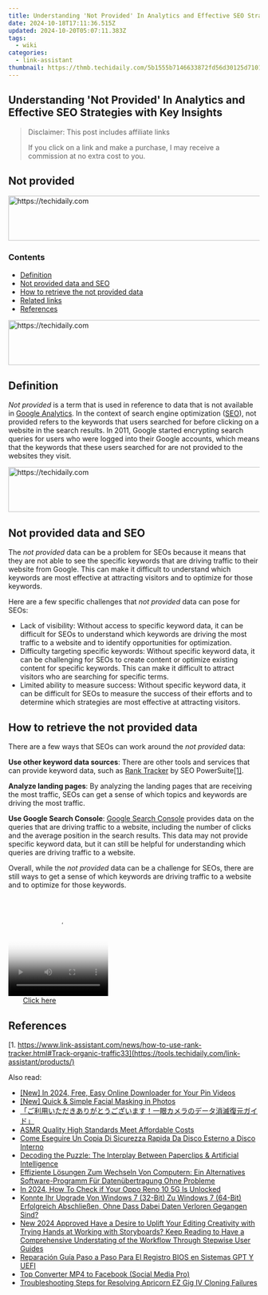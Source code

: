 ```yaml
---
title: Understanding 'Not Provided' In Analytics and Effective SEO Strategies with Key Insights
date: 2024-10-18T17:11:36.515Z
updated: 2024-10-20T05:07:11.383Z
tags:
  - wiki
categories:
  - link-assistant
thumbnail: https://thmb.techidaily.com/5b1555b7146633872fd56d30125d7101353d43d4ee7f4ba1a4a67766b9a7e657.jpg
---
```


## Understanding 'Not Provided' In Analytics and Effective SEO Strategies with Key Insights

>  Disclaimer: This post includes affiliate links
>
>  If you click on a link and make a purchase, I may receive a commission at no extra cost to you.
>

## Not provided

<!-- affiliate ads begin -->
<a href="https://appsumo.8odi.net/c/5597632/2049363/7443" target="_top" id="2049363">
  <img src="//a.impactradius-go.com/display-ad/7443-2049363" border="0" alt="https://techidaily.com" width="728" height="90"/>
</a>
<img height="0" width="0" src="https://appsumo.8odi.net/i/5597632/2049363/7443" style="position:absolute;visibility:hidden;" border="0" />
<!-- affiliate ads end -->

### Contents

* [Definition](https://tools.techidaily.com/link-assistant/products/)
* [Not provided data and SEO](https://tools.techidaily.com/link-assistant/products/)
* [How to retrieve the not provided data](https://tools.techidaily.com/link-assistant/products/)
* [Related links](https://tools.techidaily.com/link-assistant/products/)
* [References](https://tools.techidaily.com/link-assistant/products/)

<!-- affiliate ads begin -->
<a href="https://ursime.pxf.io/c/5597632/2136548/16384" target="_top" id="2136548">
  <img src="//a.impactradius-go.com/display-ad/16384-2136548" border="0" alt="https://techidaily.com" width="728" height="90"/>
</a>
<img height="0" width="0" src="https://ursime.pxf.io/i/5597632/2136548/16384" style="position:absolute;visibility:hidden;" border="0" />
<!-- affiliate ads end -->

## Definition

_Not provided_ is a term that is used in reference to data that is not available in [Google Analytics](https://analytics.google.com/analytics/web/). In the context of search engine optimization ([SEO](https://tools.techidaily.com/link-assistant/products/)), not provided refers to the keywords that users searched for before clicking on a website in the search results. In 2011, Google started encrypting search queries for users who were logged into their Google accounts, which means that the keywords that these users searched for are not provided to the websites they visit.

<!-- affiliate ads begin -->
<a href="https://imp.i357552.net/c/5597632/1030380/11832" target="_top" id="1030380">
  <img src="//a.impactradius-go.com/display-ad/11832-1030380" border="0" alt="https://techidaily.com" width="720" height="90"/>
</a>
<img height="0" width="0" src="https://imp.i357552.net/i/5597632/1030380/11832" style="position:absolute;visibility:hidden;" border="0" />
<!-- affiliate ads end -->

## Not provided data and SEO

The _not provided_ data can be a problem for SEOs because it means that they are not able to see the specific keywords that are driving traffic to their website from Google. This can make it difficult to understand which keywords are most effective at attracting visitors and to optimize for those keywords.

Here are a few specific challenges that _not provided_ data can pose for SEOs:

* Lack of visibility: Without access to specific keyword data, it can be difficult for SEOs to understand which keywords are driving the most traffic to a website and to identify opportunities for optimization.
* Difficulty targeting specific keywords: Without specific keyword data, it can be challenging for SEOs to create content or optimize existing content for specific keywords. This can make it difficult to attract visitors who are searching for specific terms.
* Limited ability to measure success: Without specific keyword data, it can be difficult for SEOs to measure the success of their efforts and to determine which strategies are most effective at attracting visitors.

## How to retrieve the not provided data

There are a few ways that SEOs can work around the _not provided_ data:

**Use other keyword data sources**: There are other tools and services that can provide keyword data, such as [Rank Tracker](https://tools.techidaily.com/link-assistant/products/) by SEO PowerSuite[\[1\]](https://tools.techidaily.com/link-assistant/products/). 

**Analyze landing pages**: By analyzing the landing pages that are receiving the most traffic, SEOs can get a sense of which topics and keywords are driving the most traffic.

**Use Google Search Console**: [Google Search Console](https://search.google.com/search-console/about) provides data on the queries that are driving traffic to a website, including the number of clicks and the average position in the search results. This data may not provide specific keyword data, but it can still be helpful for understanding which queries are driving traffic to a website.

Overall, while the _not provided_ data can be a challenge for SEOs, there are still ways to get a sense of which keywords are driving traffic to a website and to optimize for those keywords.

<!-- affiliate ads begin -->
<span id="1743243">
					<video width="200" height="200" style="cursor:pointer"
           poster="//a.impactradius-go.com/display-clicktoplayimage/1743243.png"
           onclick="if(!this.playClicked){this.play();this.setAttribute('controls',true);this.playClicked=true;}">
	   <source src="//a.impactradius-go.com/display-ad/19272-1743243">
	   <img src="//a.impactradius-go.com/display-clicktoplayimage/1743243.png" style="border: none; height: 100%; width: 100%; object-fit: contain">
	</video>
	<div style="width:125px;text-align:center"><a href="javascript:window.open(decodeURIComponent('https%3A%2F%2Faligracehair.sjv.io%2Fc%2F5597632%2F1743243%2F19272'), '_blank');void(0);">Click here</a></div>
</span>
<img height="0" width="0" src="https://imp.pxf.io/i/5597632/1743243/19272" style="position:absolute;visibility:hidden;" border="0" />
<!-- affiliate ads end -->

## References

[1. https://www.link-assistant.com/news/how-to-use-rank-tracker.html#Track-organic-traffic33](https://tools.techidaily.com/link-assistant/products/)

<ins class="adsbygoogle"
     style="display:block"
     data-ad-format="autorelaxed"
     data-ad-client="ca-pub-7571918770474297"
     data-ad-slot="1223367746"></ins>

<ins class="adsbygoogle"
     style="display:block"
     data-ad-client="ca-pub-7571918770474297"
     data-ad-slot="8358498916"
     data-ad-format="auto"
     data-full-width-responsive="true"></ins>

<span class="atpl-alsoreadstyle">Also read:</span>
<div><ul>
<li><a href="https://fox-friendly.techidaily.com/new-in-2024-free-easy-online-downloader-for-your-pin-videos/"><u>[New] In 2024, Free, Easy Online Downloader for Your Pin Videos</u></a></li>
<li><a href="https://fox-links.techidaily.com/new-quick-and-simple-facial-masking-in-photos/"><u>[New] Quick & Simple Facial Masking in Photos</u></a></li>
<li><a href="https://discover-bytes.techidaily.com/44cm44gu5yip55so44ge44gf44gg44gn44gc44kk44gm44go44gg44gu44gw44ge44gplus44gz77yb5lia55y844kr44oh44op44gu44oh44o844k5rai5ruf5b6p5ywd44ks44kk44oj44cn/"><u>「ご利用いただきありがとうございます！一眼カメラのデータ消滅復元ガイド」</u></a></li>
<li><a href="https://extra-information.techidaily.com/asmr-quality-high-standards-meet-affordable-costs/"><u>ASMR Quality High Standards Meet Affordable Costs</u></a></li>
<li><a href="https://discover-bytes.techidaily.com/come-eseguire-un-copia-di-sicurezza-rapida-da-disco-esterno-a-disco-interno/"><u>Come Eseguire Un Copia Di Sicurezza Rapida Da Disco Esterno a Disco Interno</u></a></li>
<li><a href="https://tech-revival.techidaily.com/decoding-the-puzzle-the-interplay-between-paperclips-and-artificial-intelligence/"><u>Decoding the Puzzle: The Interplay Between Paperclips & Artificial Intelligence</u></a></li>
<li><a href="https://discover-bytes.techidaily.com/effiziente-losungen-zum-wechseln-von-computern-ein-alternatives-software-programm-fur-datenubertragung-ohne-probleme/"><u>Effiziente Lösungen Zum Wechseln Von Computern: Ein Alternatives Software-Programm Für Datenübertragung Ohne Probleme</u></a></li>
<li><a href="https://sim-unlock.techidaily.com/in-2024-how-to-check-if-your-oppo-reno-10-5g-is-unlocked-by-drfone-android/"><u>In 2024, How To Check if Your Oppo Reno 10 5G Is Unlocked</u></a></li>
<li><a href="https://discover-bytes.techidaily.com/konnte-ihr-upgrade-von-windows-7-32-bit-zu-windows-7-64-bit-erfolgreich-abschliessen-ohne-dass-dabei-daten-verloren-gegangen-sind/"><u>Konnte Ihr Upgrade Von Windows 7 (32-Bit) Zu Windows 7 (64-Bit) Erfolgreich Abschließen, Ohne Dass Dabei Daten Verloren Gegangen Sind?</u></a></li>
<li><a href="https://ai-video-editing.techidaily.com/new-2024-approved-have-a-desire-to-uplift-your-editing-creativity-with-trying-hands-at-working-with-storyboards-keep-reading-to-have-a-comprehensive-underst/"><u>New 2024 Approved Have a Desire to Uplift Your Editing Creativity with Trying Hands at Working with Storyboards? Keep Reading to Have a Comprehensive Understating of the Workflow Through Stepwise User Guides</u></a></li>
<li><a href="https://discover-bytes.techidaily.com/reparacion-guia-paso-a-paso-para-el-registro-bios-en-sistemas-gpt-y-uefi/"><u>Reparación Guía Paso a Paso Para El Registro BIOS en Sistemas GPT Y UEFI</u></a></li>
<li><a href="https://facebook-video-files.techidaily.com/top-converter-mp4-to-facebook-social-media-pro/"><u>Top Converter MP4 to Facebook (Social Media Pro)</u></a></li>
<li><a href="https://discover-bytes.techidaily.com/troubleshooting-steps-for-resolving-apricorn-ez-gig-iv-cloning-failures/"><u>Troubleshooting Steps for Resolving Apricorn EZ Gig IV Cloning Failures</u></a></li>
</ul></div>

